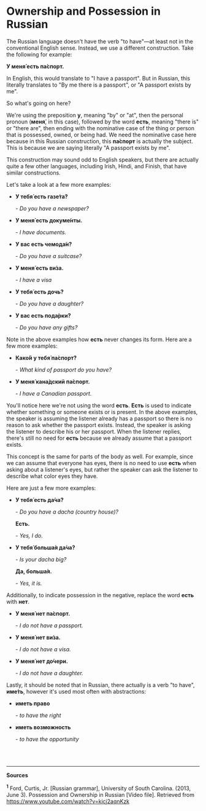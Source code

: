 # Ownership and Possession in Russian

The Russian language doesn't have the verb "to have"—at least not in the conventional English sense. Instead, we use a different construction. Take the following for example:

**У меня́ есть па́спорт.**

In English, this would translate to "I have a passport". But in Russian, this literally translates to "By me there is a passport", or "A passport exists by me".

So what's going on here?

We're using the preposition **у**, meaning "by" or "at", then the personal pronoun (**меня́**, in this case), followed by the word **есть**, meaning "there is" or "there are", then ending with the nominative case of the thing or person that is possessed, owned, or being had. We need the nominative case here because in this Russian construction, this **па́спорт** is actually the subject. This is because we are saying literally "A passport exists by me".

This construction may sound odd to English speakers, but there are actually quite a few other languages, including Irish, Hindi, and Finish, that have similar constructions.

Let's take a look at a few more examples:

* **У тебя́ есть газе́та?**

     \- *Do you have a newspaper?*

* **У меня́ есть докуме́нты.**

     \- *I have documents.*

* **У вас есть чемода́н?**

     \- *Do you have a suitcase?*

* **У меня́ есть ви́за.**

     \- *I have a visa*

* **У тебя́ есть дочь?**

     \- *Do you have a daughter?*

* **У вас есть пода́рки?**

     \- *Do you have any gifts?*

Note in the above examples how **есть** never changes its form. Here are a few more examples:

* **Како́й у тебя́ па́спорт?**

    \- *What kind of passport do you have?*

* **У меня́ кана́дский па́спорт.**

    \- *I have a Canadian passport.*

You'll notice here we're not using the word **есть**. **Есть** is used to indicate whether something or someone exists or is present. In the above examples, the speaker is assuming the listener already has a passport so there is no reason to ask whether the passport exists. Instead, the speaker is asking the listener to describe his or her passport. When the listener replies, there's still no need for **есть** because we already assume that a passport exists.

This concept is the same for parts of the body as well. For example, since we can assume that everyone has eyes, there is no need to use **есть** when asking about a listener's eyes, but rather the speaker can ask the listener to describe what color eyes they have.

Here are just a few more examples:

* **У тебя́ есть да́ча?**

    \- *Do you have a dacha (country house)?*

    **Есть.**

    \- *Yes, I do.*

* **У тебя́ больша́я да́ча?**

    \- *Is your dacha big?*

    **Да, больша́я.**

    \- *Yes, it is.*

Additionally, to indicate possession in the negative, replace the word **есть** with **нет**.

* **У меня́ нет па́спорт.**

    \- *I do not have a passport.*

* **У меня́ нет ви́за.**

    \- *I do not have a visa.*

* **У меня́ нет до́чери.**

    \- *I do not have a daughter.*

Lastly, it should be noted that in Russian, there actually is a verb "to have", **име́ть**, however it's used most often with abstractions:

* **иметь право**

    \- *to have the right*

* **иметь возможность**

    \- *to have the opportunity*


<br/>
<br/>

***

**Sources**

<sup><b>1</b></sup> Ford, Curtis, Jr. \[Russian grammar\], University of South Carolina. \(2013, June 3\). Possession and Ownership in Russian \[Video file\]. Retrieved from https://www.youtube.com/watch?v=kicj2aqnKzk